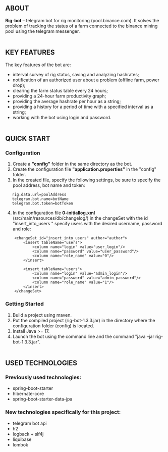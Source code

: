 ## ABOUT
**Rig-bot** – telegram bot for rig monitoring (pool.binance.com).
It solves the problem of tracking the status of a farm connected to the binance mining pool using the telegram messenger.
<br><br>


## KEY FEATURES
The key features of the bot are:
- interval survey of rig status, saving and analyzing hashrates;
- notification of an authorized user about a problem (offline farm, power drop);
- clearing the farm status table every 24 hours;
- providing a 24-hour farm productivity graph;
- providing the average hashrate per hour as a string;
- providing a history for a period of time with a specified interval as a string;
- working with the bot using login and password.
<br><br>


## QUICK START
### Configuration
1. Create a **"config"** folder in the same directory as the bot.
2. Create the configuration file **"application.properties"** in the "config" folder.
3. In the created file, specify the following settings, be sure to specify the pool address, bot name and token:
```
   rig.data.url=poolAddress
   telegram.bot.name=botName
   telegram.bot.token=botToken
```
4. In the configuration file **0-initiallog.xml** (src/main/resources/db/changelog/) in the changeSet with the id "insert_into_users " specify users with the desired username, password and role:
```
    <changeSet id="insert_into_users" author="author">
        <insert tableName="users">
            <column name="login" value="user_login"/>
            <column name="password" value="user_password"/>
            <column name="role_name" value="0"/>
        </insert>

        <insert tableName="users">
            <column name="login" value="admin_login"/>
            <column name="password" value="admin_password"/>
            <column name="role_name" value="1"/>
        </insert>
    </changeSet>
```
### Getting Started
1. Build a project using maven.
2. Put the compiled project (rig-bot-1.3.3.jar) in the directory where the configuration folder (config) is located.
3. Install Java >= 17.
4. Launch the bot using the command line and the command "java –jar rig-bot-1.3.3.jar".
<br><br>


## USED TECHNOLOGIES <br>
### Previously used technologies:
- spring-boot-starter
- hibernate-core
- spring-boot-starter-data-jpa


### New technologies specifically for this project:
- telegram bot api
- h2
- logback + slf4j
- liquibase
- lombok
